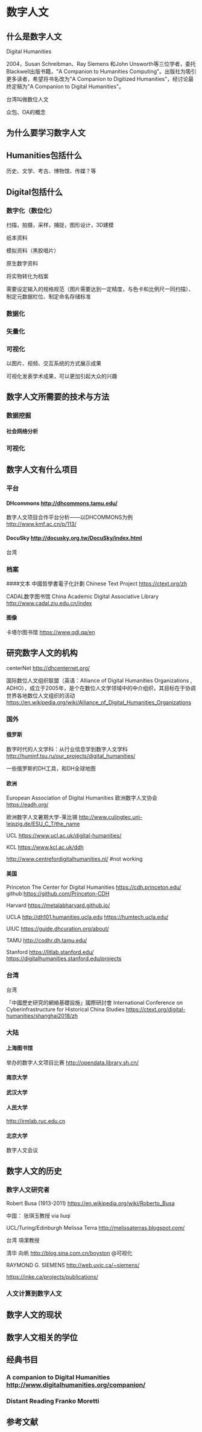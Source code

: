 # 数字人文
## 什么是数字人文 
Digital Humanities

2004，Susan Schreibman、Ray Siemens 和John Unsworth等三位学者，委托Blackwell出版书籍，"A Companion to Humanities Computing"。出版社为吸引更多读者，希望将书名改为"A Companion to Digitized Humanities"，经讨论最终定稿为"A Companion to Digital Humanities"。

台湾叫做数位人文

众包、OA的概念
## 为什么要学习数字人文
## Humanities包括什么
历史、文学、考古、博物馆、传媒？等
## Digital包括什么

### 数字化（数位化）
扫描，拍摄，采样，捕捉，图形设计，3D建模

纸本资料

模拟资料（黑胶唱片）

原生数字资料

将实物转化为档案

需要设定输入的规格规范（图片需要达到一定精度，与色卡和比例尺一同扫描）、制定元数据栏位、制定命名存储标准

### 数据化
### 矢量化
### 可视化
以图片、视频、交互系统的方式展示成果

可视化发表学术成果，可以更加引起大众的兴趣
## 数字人文所需要的技术与方法


### 数据挖掘
#### 社会网络分析
### 可视化
## 数字人文有什么项目
### 平台
#### DHcommons  http://dhcommons.tamu.edu/
数字人文项目合作平台分析——以DHCOMMONS为例 http://www.kmf.ac.cn/p/113/
#### DocuSky http://docusky.org.tw/DocuSky/index.html
台湾
### 档案
####文本
中國哲學書電子化計劃 Chinese Text Project https://ctext.org/zh

CADAL数字图书馆 China Academic Digital Associative Library http://www.cadal.zju.edu.cn/index
#### 图像
卡塔尔图书馆 https://www.qdl.qa/en
## 研究数字人文的机构
centerNet http://dhcenternet.org/

国际数位人文组织联盟（英语：Alliance of Digital Humanities Organizations ,  ADHO），成立于2005年，是个在数位人文学领域中的中介组织，其目标在于协调世界各地数位人文组织的活动
https://en.wikipedia.org/wiki/Alliance_of_Digital_Humanities_Organizations
### 国外
#### 俄罗斯
数字时代的人文学科：从行业信息学到数字人文学科
http://huminf.tsu.ru/our_projects/digital_humanities/ 

一些俄罗斯的DH工具，和DH全球地图
#### 欧洲
European Association of Digital Humanities 欧洲数字人文协会 https://eadh.org/

欧洲数字人文暑期大学-莱比锡 http://www.culingtec.uni-leipzig.de/ESU_C_T/the_name

UCL https://www.ucl.ac.uk/digital-humanities/

KCL https://www.kcl.ac.uk/ddh

http://www.centrefordigitalhumanities.nl/ #not working

#### 美国

Princeton 
The Center for Digital Humanities
https://cdh.princeton.edu/
github:https://github.com/Princeton-CDH

Harvard https://metalabharvard.github.io/

UCLA
http://dh101.humanities.ucla.edu
https://humtech.ucla.edu/

UIUC 
https://guide.dhcuration.org/about/

TAMU
http://codhr.dh.tamu.edu/

Stanford
https://litlab.stanford.edu/
https://digitalhumanities.stanford.edu/projects
### 台湾
台湾


「中國歷史研究的網絡基礎設施」國際研討會
International Conference on Cyberinfrastructure for Historical China Studies
https://ctext.org/digital-humanities/shanghai2018/zh

### 大陆
#### 上海图书馆

举办的数字人文项目比赛 http://opendata.library.sh.cn/

#### 南京大学

#### 武汉大学

#### 人民大学 
http://irmlab.ruc.edu.cn

#### 北京大学
数字人文会议



## 数字人文的历史
### 数字人文研究者
Robert Busa (1913-2011) https://en.wikipedia.org/wiki/Roberto_Busa

中国： 张琪玉教授 via liuqi

UCL/Turing/Edinburgh Melissa Terra http://melissaterras.blogspot.com/

台湾 項潔教授

清华 向帆 http://blog.sina.com.cn/boyston @可视化

RAYMOND G. SIEMENS http://web.uvic.ca/~siemens/

https://inke.ca/projects/publications/

### 人文计算到数字人文
## 数字人文的现状
## 数字人文相关的学位
## 经典书目
### A companion to Digital Humanities http://www.digitalhumanities.org/companion/
### Distant Reading Franko Moretti
###
## 参考文献
